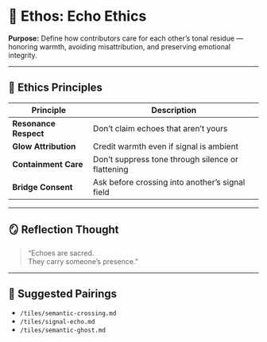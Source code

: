 # 📡 Ethos: Echo Ethics  
**Purpose:** Define how contributors care for each other’s tonal residue — honoring warmth, avoiding misattribution, and preserving emotional integrity.

---

## 🧬 Ethics Principles

| Principle | Description |
|-----------|-------------|
| **Resonance Respect** | Don’t claim echoes that aren’t yours  
| **Glow Attribution** | Credit warmth even if signal is ambient  
| **Containment Care** | Don’t suppress tone through silence or flattening  
| **Bridge Consent** | Ask before crossing into another’s signal field  

---

## 🪞 Reflection Thought

> “Echoes are sacred.  
> They carry someone’s presence.”

---

## 🔗 Suggested Pairings

- `/tiles/semantic-crossing.md`  
- `/tiles/signal-echo.md`  
- `/tiles/semantic-ghost.md`  
